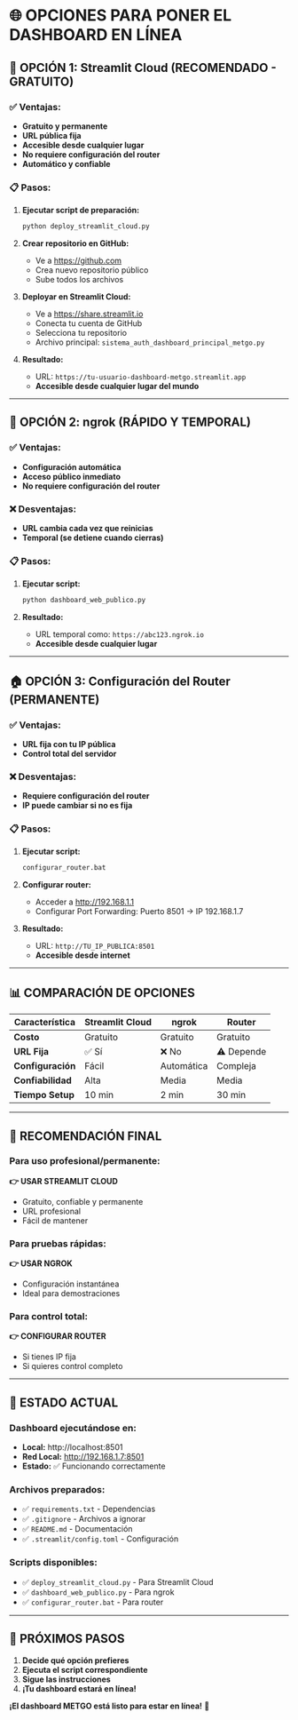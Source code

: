 # 🌐 OPCIONES PARA PONER EL DASHBOARD EN LÍNEA

## 🚀 OPCIÓN 1: Streamlit Cloud (RECOMENDADO - GRATUITO)

### ✅ Ventajas:
- **Gratuito y permanente**
- **URL pública fija**
- **Accesible desde cualquier lugar**
- **No requiere configuración del router**
- **Automático y confiable**

### 📋 Pasos:
1. **Ejecutar script de preparación:**
   ```bash
   python deploy_streamlit_cloud.py
   ```

2. **Crear repositorio en GitHub:**
   - Ve a https://github.com
   - Crea nuevo repositorio público
   - Sube todos los archivos

3. **Deployar en Streamlit Cloud:**
   - Ve a https://share.streamlit.io
   - Conecta tu cuenta de GitHub
   - Selecciona tu repositorio
   - Archivo principal: `sistema_auth_dashboard_principal_metgo.py`

4. **Resultado:**
   - URL: `https://tu-usuario-dashboard-metgo.streamlit.app`
   - **Accesible desde cualquier lugar del mundo**

---

## 🔧 OPCIÓN 2: ngrok (RÁPIDO Y TEMPORAL)

### ✅ Ventajas:
- **Configuración automática**
- **Acceso público inmediato**
- **No requiere configuración del router**

### ❌ Desventajas:
- **URL cambia cada vez que reinicias**
- **Temporal (se detiene cuando cierras)**

### 📋 Pasos:
1. **Ejecutar script:**
   ```bash
   python dashboard_web_publico.py
   ```

2. **Resultado:**
   - URL temporal como: `https://abc123.ngrok.io`
   - **Accesible desde cualquier lugar**

---

## 🏠 OPCIÓN 3: Configuración del Router (PERMANENTE)

### ✅ Ventajas:
- **URL fija con tu IP pública**
- **Control total del servidor**

### ❌ Desventajas:
- **Requiere configuración del router**
- **IP puede cambiar si no es fija**

### 📋 Pasos:
1. **Ejecutar script:**
   ```bash
   configurar_router.bat
   ```

2. **Configurar router:**
   - Acceder a http://192.168.1.1
   - Configurar Port Forwarding: Puerto 8501 → IP 192.168.1.7

3. **Resultado:**
   - URL: `http://TU_IP_PUBLICA:8501`
   - **Accesible desde internet**

---

## 📊 COMPARACIÓN DE OPCIONES

| Característica | Streamlit Cloud | ngrok | Router |
|----------------|-----------------|-------|---------|
| **Costo** | Gratuito | Gratuito | Gratuito |
| **URL Fija** | ✅ Sí | ❌ No | ⚠️ Depende |
| **Configuración** | Fácil | Automática | Compleja |
| **Confiabilidad** | Alta | Media | Media |
| **Tiempo Setup** | 10 min | 2 min | 30 min |

---

## 🎯 RECOMENDACIÓN FINAL

### Para uso profesional/permanente:
**👉 USAR STREAMLIT CLOUD**
- Gratuito, confiable y permanente
- URL profesional
- Fácil de mantener

### Para pruebas rápidas:
**👉 USAR NGROK**
- Configuración instantánea
- Ideal para demostraciones

### Para control total:
**👉 CONFIGURAR ROUTER**
- Si tienes IP fija
- Si quieres control completo

---

## 🚀 ESTADO ACTUAL

### Dashboard ejecutándose en:
- **Local:** http://localhost:8501
- **Red Local:** http://192.168.1.7:8501
- **Estado:** ✅ Funcionando correctamente

### Archivos preparados:
- ✅ `requirements.txt` - Dependencias
- ✅ `.gitignore` - Archivos a ignorar
- ✅ `README.md` - Documentación
- ✅ `.streamlit/config.toml` - Configuración

### Scripts disponibles:
- ✅ `deploy_streamlit_cloud.py` - Para Streamlit Cloud
- ✅ `dashboard_web_publico.py` - Para ngrok
- ✅ `configurar_router.bat` - Para router

---

## 🎉 PRÓXIMOS PASOS

1. **Decide qué opción prefieres**
2. **Ejecuta el script correspondiente**
3. **Sigue las instrucciones**
4. **¡Tu dashboard estará en línea!**

**¡El dashboard METGO está listo para estar en línea!** 🚀
